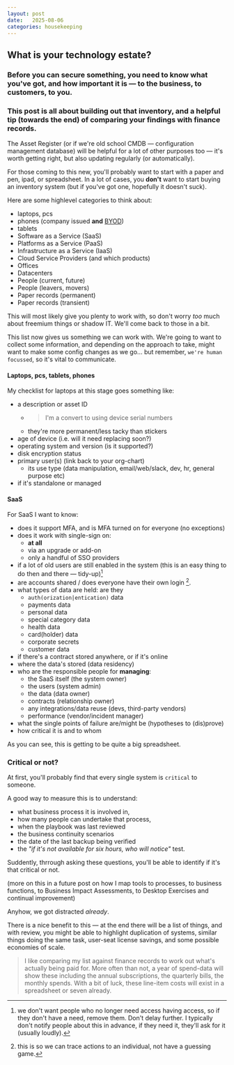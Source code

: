 ```yaml
---
layout: post
date:   2025-08-06
categories: housekeeping
---
```


## What is your technology estate? 
### Before you can secure something, you need to know what you've got, and how important it is &mdash; to the business, to customers, to you. 

### This post is all about building out that inventory, and a helpful tip (towards the end) of comparing your findings with finance records.

The Asset Register (or if we're old school CMDB &mdash; configuration management database) will be helpful for a lot of other purposes too &mdash; it's worth getting right, but also updating regularly (or automatically).


For those coming to this new, you'll probably want to start with a paper and pen, ipad, or spreadsheet. In a lot of cases, you **don't** want to start buying an inventory system (but if you've got one, hopefully it doesn't suck). 

Here are some highlevel categories to think about:
 - laptops, pcs
 - phones (company issued **and** [BYOD](/glossary/#byod))
 - tablets
 - Software as a Service (SaaS)
 - Platforms as a Service (PaaS)
 - Infrastructure as a Service (IaaS)
 - Cloud Service Providers (and which products)
 - Offices
 - Datacenters
 - People (current, future)
 - People (leavers, movers)
 - Paper records (permanent)
 - Paper records (transient)

 This will most likely give you plenty to work with, so don't worry *too* much about freemium things or shadow IT. We'll come back to those in a bit.

This list now gives us something we can work with. We're going to want to collect some information, and depending on the approach to take, might want to make some config changes as we go… but remember, `we're human focussed`, so it's vital to communicate.

#### Laptops, pcs, tablets, phones

My checklist for laptops at this stage goes something like:
  - a description or asset ID
    - > I'm a convert to using device serial numbers
    - they're more permanent/less tacky than stickers
  - age of device (i.e. will it need replacing soon?)
  - operating system and version (is it supported?)
  - disk encryption status
  - primary user(s) (link back to your org-chart)
    - its use type (data manipulation, email/web/slack, dev, hr, general purpose etc)
  - if it's standalone or managed

#### SaaS
For SaaS I want to know:
 - does it support MFA, and is MFA turned on for everyone (no exceptions)
 - does it work with single-sign on:
   - **at all**
   - via an upgrade or add-on
   - only a handful of SSO providers
- if a lot of old users are still enabled in the system (this is an easy thing to do then and there &mdash; tidy-up)[^1]
- are accounts shared / does everyone have their own login [^2].
- what types of data are held: are they 
  - `auth(orization|entication)` data
  - payments data
  - personal data
  - special category data
  - health data
  - card(holder) data
  - corporate secrets
  - customer data
- if there's a contract stored anywhere, or if it's online 
- where the data's stored (data residency)
- who are the responsible people for **managing**:
  - the SaaS itself (the system owner)
  - the users (system admin)
  - the data (data owner)
  - contracts (relationship owner)
  - any integrations/data reuse (devs, third-party vendors)
  - performance (vendor/incident manager)
- what the single points of failure are/might be (hypotheses to (dis)prove)
- how critical it is and to whom

As you can see, this is getting to be quite a big spreadsheet. 

### Critical or not?

At first, you'll probably find that every single system is `critical` to someone. 

A good way to measure this is to understand:
 -  what business process it is involved in, 
 - how many people can undertake that process, 
 - when the playbook was last reviewed
 - the business continuity scenarios
 - the date of the last backup being verified
 - the *"if it's not available for six hours, who will notice"* test.

Suddently, thrrough asking these questions, you'll be able to identify if it's that critical or not.

 (more on this in a future post on how I map tools to processes, to business functions, to Business Impact Assessments, to Desktop Exercises and continual improvement)

 Anyhow, we got distracted *already*.

 

 

There is a nice benefit to this &mdash; at the end there will be a list of things, and with review, you might be able to highlight duplication of systems, similar things doing the same task, user-seat license savings, and some possible economies of scale.

> I like comparing my list against finance records to work out what's actually being paid for. More often than not, a year of spend-data will show these including the annual subscriptions, the quarterly bills, the monthly spends. With a bit of luck, these line-item costs will exist in a spreadsheet or seven already. 


[^1]: we don't want people who no longer need access having access, so if they don't have a need, remove them. Don't delay further. I typically don't notify people about this in advance, if they need it, they'll ask for it (usually loudly).

[^2]: this is so we can trace actions to an individual, not have a guessing game.